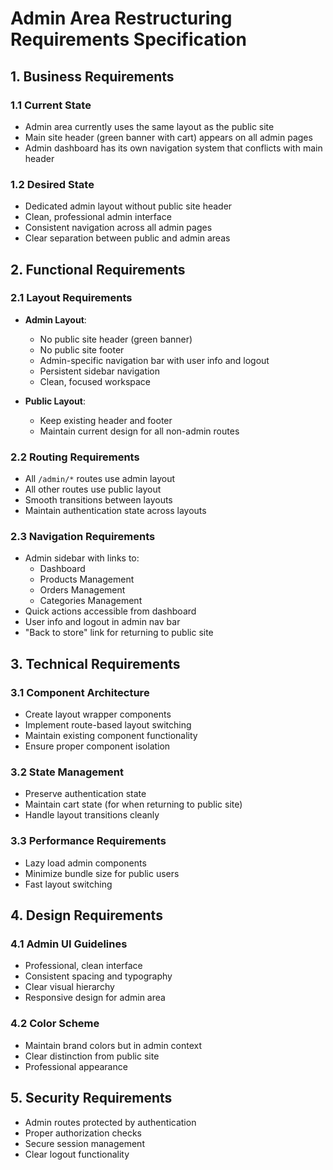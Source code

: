 # Admin Area Restructuring Requirements Specification

## 1. Business Requirements

### 1.1 Current State
- Admin area currently uses the same layout as the public site
- Main site header (green banner with cart) appears on all admin pages
- Admin dashboard has its own navigation system that conflicts with main header

### 1.2 Desired State
- Dedicated admin layout without public site header
- Clean, professional admin interface
- Consistent navigation across all admin pages
- Clear separation between public and admin areas

## 2. Functional Requirements

### 2.1 Layout Requirements
- **Admin Layout**:
  - No public site header (green banner)
  - No public site footer
  - Admin-specific navigation bar with user info and logout
  - Persistent sidebar navigation
  - Clean, focused workspace

- **Public Layout**:
  - Keep existing header and footer
  - Maintain current design for all non-admin routes

### 2.2 Routing Requirements
- All `/admin/*` routes use admin layout
- All other routes use public layout
- Smooth transitions between layouts
- Maintain authentication state across layouts

### 2.3 Navigation Requirements
- Admin sidebar with links to:
  - Dashboard
  - Products Management
  - Orders Management
  - Categories Management
- Quick actions accessible from dashboard
- User info and logout in admin nav bar
- "Back to store" link for returning to public site

## 3. Technical Requirements

### 3.1 Component Architecture
- Create layout wrapper components
- Implement route-based layout switching
- Maintain existing component functionality
- Ensure proper component isolation

### 3.2 State Management
- Preserve authentication state
- Maintain cart state (for when returning to public site)
- Handle layout transitions cleanly

### 3.3 Performance Requirements
- Lazy load admin components
- Minimize bundle size for public users
- Fast layout switching

## 4. Design Requirements

### 4.1 Admin UI Guidelines
- Professional, clean interface
- Consistent spacing and typography
- Clear visual hierarchy
- Responsive design for admin area

### 4.2 Color Scheme
- Maintain brand colors but in admin context
- Clear distinction from public site
- Professional appearance

## 5. Security Requirements
- Admin routes protected by authentication
- Proper authorization checks
- Secure session management
- Clear logout functionality